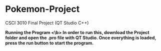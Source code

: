# Pokemon-Project
CSCI 3010 Final Project (QT Studio C++)

<b>Running the Program <\b>
In order to run this, download the Project folder and open the .pro file with QT Studio. 
Once everything is loaded, press the run button to start the program.
